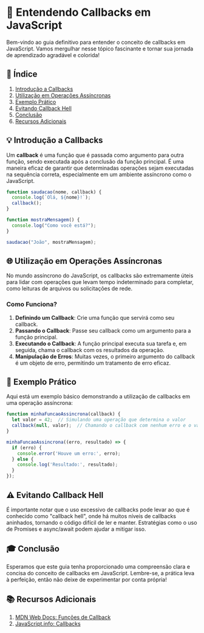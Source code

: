 
# 🚀 Entendendo Callbacks em JavaScript

Bem-vindo ao guia definitivo para entender o conceito de callbacks em JavaScript. Vamos mergulhar nesse tópico fascinante e tornar sua jornada de aprendizado agradável e colorida!

## 📌 Índice

1. [Introdução a Callbacks](#introdução-a-callbacks)
2. [Utilização em Operações Assíncronas](#utilização-em-operações-assíncronas)
3. [Exemplo Prático](#exemplo-prático)
4. [Evitando Callback Hell](#evitando-callback-hell)
5. [Conclusão](#conclusão)
6. [Recursos Adicionais](#recursos-adicionais)

## 💡 Introdução a Callbacks

Um **callback** é uma função que é passada como argumento para outra função, sendo executada após a conclusão da função principal. É uma maneira eficaz de garantir que determinadas operações sejam executadas na sequência correta, especialmente em um ambiente assíncrono como o JavaScript.

```javascript
function saudacao(nome, callback) {
  console.log(`Olá, ${nome}!`);
  callback();
}

function mostraMensagem() {
  console.log("Como você está?");
}

saudacao("João", mostraMensagem);
```

## 🌐 Utilização em Operações Assíncronas

No mundo assíncrono do JavaScript, os callbacks são extremamente úteis para lidar com operações que levam tempo indeterminado para completar, como leituras de arquivos ou solicitações de rede.

### Como Funciona?

1. **Definindo um Callback**: Crie uma função que servirá como seu callback.
2. **Passando o Callback**: Passe seu callback como um argumento para a função principal.
3. **Executando o Callback**: A função principal executa sua tarefa e, em seguida, chama o callback com os resultados da operação.
4. **Manipulação de Erros**: Muitas vezes, o primeiro argumento do callback é um objeto de erro, permitindo um tratamento de erro eficaz.

## 📝 Exemplo Prático

Aqui está um exemplo básico demonstrando a utilização de callbacks em uma operação assíncrona:

```javascript
function minhaFuncaoAssincrona(callback) {
  let valor = 42;  // Simulando uma operação que determina o valor
  callback(null, valor);  // Chamando o callback com nenhum erro e o valor
}

minhaFuncaoAssincrona((erro, resultado) => {
  if (erro) {
    console.error('Houve um erro:', erro);
  } else {
    console.log('Resultado:', resultado);
  }
});
```

## ⚠️ Evitando Callback Hell

É importante notar que o uso excessivo de callbacks pode levar ao que é conhecido como "callback hell", onde há muitos níveis de callbacks aninhados, tornando o código difícil de ler e manter. Estratégias como o uso de Promises e async/await podem ajudar a mitigar isso.

## 🎓 Conclusão

Esperamos que este guia tenha proporcionado uma compreensão clara e concisa do conceito de callbacks em JavaScript. Lembre-se, a prática leva à perfeição, então não deixe de experimentar por conta própria!

## 📚 Recursos Adicionais

1. [MDN Web Docs: Funções de Callback](https://developer.mozilla.org/pt-BR/docs/Glossary/Callback_function)
2. [JavaScript.info: Callbacks](https://javascript.info/callbacks)
